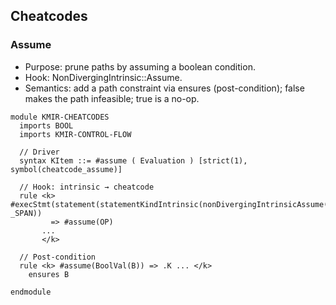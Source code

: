 ## Cheatcodes

### Assume

- Purpose: prune paths by assuming a boolean condition.
- Hook: NonDivergingIntrinsic::Assume.
- Semantics: add a path constraint via ensures (post-condition); false makes the path infeasible; true is a no-op.

```k
module KMIR-CHEATCODES
  imports BOOL
  imports KMIR-CONTROL-FLOW

  // Driver
  syntax KItem ::= #assume ( Evaluation ) [strict(1), symbol(cheatcode_assume)]

  // Hook: intrinsic → cheatcode
  rule <k> #execStmt(statement(statementKindIntrinsic(nonDivergingIntrinsicAssume(OP)), _SPAN))
         => #assume(OP)
       ...
       </k>

  // Post-condition
  rule <k> #assume(BoolVal(B)) => .K ... </k>
    ensures B

endmodule
```
